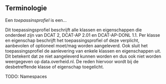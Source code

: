 <h2>Terminologie</h2>
<p>Een <em>toepassinsprofiel</em> is een...</p>
<p>Dit toepassingsprofiel beschrijft alle klassen en eigenschappen die onderdeel zijn van DCAT
        2, DCAT-AP 2.01 en DCAT-AP-DONL 1.1. Per klasse en eigenschap beschrijft het
        toepassingsprofiel of deze verplicht, aanbevolen of optioneel moet/mag worden aangeleverd.
        Ook sluit het toepassingsprofiel de aanlevering van enkele klassen en eigenschappen uit. Dit
        betekent dat ze niet aangeleverd kunnen worden en dus ook niet worden weergegeven op
        data.overheid.nl. De reden hiervoor wordt bij de desbetreffende klasse of eigenschap
        toegelicht.</p>


TODO: Namespaces
